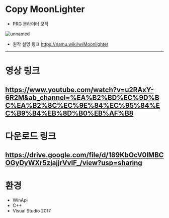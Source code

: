# Copy MoonLighter
- PRG 문라이터 모작

![unnamed](https://user-images.githubusercontent.com/43703023/106983604-84cb9300-67a9-11eb-9eb1-f5255ed7779f.jpg)

- 원작 설명 링크 https://namu.wiki/w/Moonlighter
---

# 영상 링크
https://www.youtube.com/watch?v=u2RAxY-6R2M&ab_channel=%EA%B2%BD%EC%9D%BC%EA%B2%8C%EC%9E%84%EC%95%84%EC%B9%B4%EB%8D%B0%EB%AF%B8
---
# 다운로드 링크
https://drive.google.com/file/d/189KbOcV0lMBCOGyDyWXr5zjajjrVvIF_/view?usp=sharing
---

# 환경
* WinApi
* C++
* Visual Studio 2017

